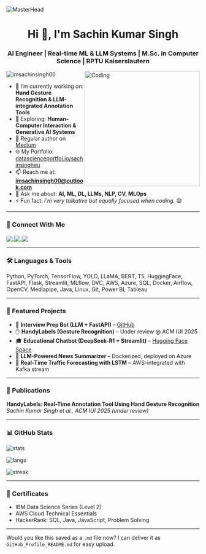![MasterHead]([https://i.imgur.com/C4vS8Yz.jpg](https://media.giphy.com/media/v1.Y2lkPTc5MGI3NjExZThmMGFjZW12cXA3cGhqdGJlb3R2dG9nMThqMW5qYWNjeWdkb3M0MCZlcD12MV9naWZzX3NlYXJjaCZjdD1n/LaVp0AyqR5bGsC5Cbm/giphy.gif))

<h1 align="center">Hi 👋, I'm Sachin Kumar Singh</h1>
<h3 align="center">AI Engineer | Real-time ML & LLM Systems | M.Sc. in Computer Science | RPTU Kaiserslautern</h3>

<img align="right" alt="Coding" width="300" src="https://media.giphy.com/media/qgQUggAC3Pfv687qPC/giphy.gif">


<p align="left"> 
  <img src="https://komarev.com/ghpvc/?username=imsachinsingh00&label=Profile%20views&color=0e75b6&style=flat" alt="imsachinsingh00" /> 
</p>

- 🔭 I’m currently working on: **Hand Gesture Recognition & LLM-integrated Annotation Tools**  
- 🌱 Exploring: **Human-Computer Interaction & Generative AI Systems**  
- 📝 Regular author on [Medium](https://medium.com/@imsachinsingh00)  
- 🌐 My Portfolio: [datascienceportfol.io/sachinsingheu](https://www.datascienceportfol.io/sachinsingheu)  
- 📫 Reach me at: **imsachinsingh00@outlook.com**  
- 💬 Ask me about: **AI, ML, DL, LLMs, NLP, CV, MLOps**  
- ⚡ Fun fact: *I’m very talkative but equally focused when coding.* 😄  

---

### 🔗 Connect With Me

<p align="left">
  <a href="https://linkedin.com/in/imsachinsingh00" target="blank">
    <img align="center" src="https://img.shields.io/badge/LinkedIn-blue?style=flat&logo=linkedin" />
  </a>
  <a href="https://huggingface.co/Imsachinsingh00" target="blank">
    <img align="center" src="https://img.shields.io/badge/HuggingFace-yellow?style=flat&logo=huggingface" />
  </a>
  <a href="https://medium.com/@imsachinsingh00" target="blank">
    <img align="center" src="https://img.shields.io/badge/Medium-black?style=flat&logo=medium" />
  </a>
</p>

---

### 🛠 Languages & Tools

Python, PyTorch, TensorFlow, YOLO, LLaMA, BERT, T5, HuggingFace, FastAPI, Flask, Streamlit, MLflow, DVC, AWS, Azure, SQL, Docker, Airflow, OpenCV, Mediapipe, Java, Linux, Git, Power BI, Tableau

---

### 🚀 Featured Projects

- 🧠 **Interview Prep Bot (LLM + FastAPI)** – [GitHub](https://github.com/imsachinsingh00/interview-prep-bot)  
- ✋ **HandyLabels (Gesture Recognition)** – Under review @ ACM IUI 2025  
- 🎓 **Educational Chatbot (DeepSeek-R1 + Streamlit)** – [Hugging Face Space](https://huggingface.co/spaces/Imsachinsingh00/education-chatbot)  
- 🎯 **LLM-Powered News Summarizer** – Dockerized, deployed on Azure  
- 🦾 **Real-Time Traffic Forecasting with LSTM** – AWS-integrated with Kafka stream

---

### 📃 Publications

**HandyLabels: Real-Time Annotation Tool Using Hand Gesture Recognition**  
*Sachin Kumar Singh et al., ACM IUI 2025 (under review)*

---

### 📊 GitHub Stats

<p>
  <img align="center" src="https://github-readme-stats.vercel.app/api?username=imsachinsingh00&show_icons=true&locale=en" alt="stats" />
</p>
<p>
  <img align="center" src="https://github-readme-stats.vercel.app/api/top-langs/?username=imsachinsingh00&layout=compact" alt="langs" />
</p>
<p>
  <img align="center" src="https://github-readme-streak-stats.herokuapp.com/?user=imsachinsingh00" alt="streak" />
</p>

---

### 📜 Certificates

- IBM Data Science Series (Level 2)
- AWS Cloud Technical Essentials
- HackerRank: SQL, Java, JavaScript, Problem Solving

---

Would you like this saved as a `.md` file now? I can deliver it as `GitHub_Profile_README.md` for easy upload.
